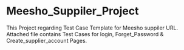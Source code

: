 # Meesho_Suppiler_Project
This Project regarding Test Case Template for Meesho suppiler URL.
Attached file contains Test Cases for login, Forget_Password & Create_supplier_account Pages.
 
